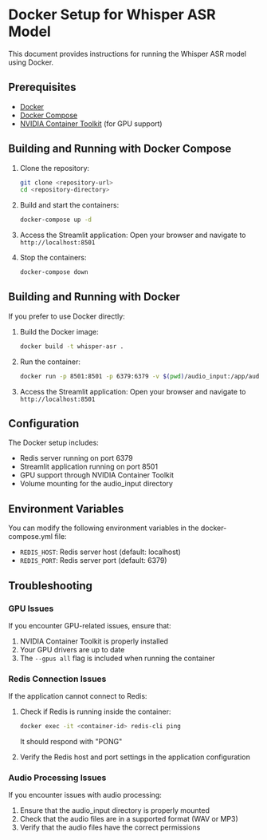 # Docker Setup for Whisper ASR Model

This document provides instructions for running the Whisper ASR model using Docker.

## Prerequisites

- [Docker](https://docs.docker.com/get-docker/)
- [Docker Compose](https://docs.docker.com/compose/install/)
- [NVIDIA Container Toolkit](https://docs.nvidia.com/datacenter/cloud-native/container-toolkit/install-guide.html) (for GPU support)

## Building and Running with Docker Compose

1. Clone the repository:
   ```bash
   git clone <repository-url>
   cd <repository-directory>
   ```

2. Build and start the containers:
   ```bash
   docker-compose up -d
   ```

3. Access the Streamlit application:
   Open your browser and navigate to `http://localhost:8501`

4. Stop the containers:
   ```bash
   docker-compose down
   ```

## Building and Running with Docker

If you prefer to use Docker directly:

1. Build the Docker image:
   ```bash
   docker build -t whisper-asr .
   ```

2. Run the container:
   ```bash
   docker run -p 8501:8501 -p 6379:6379 -v $(pwd)/audio_input:/app/audio_input --gpus all whisper-asr
   ```

3. Access the Streamlit application:
   Open your browser and navigate to `http://localhost:8501`

## Configuration

The Docker setup includes:

- Redis server running on port 6379
- Streamlit application running on port 8501
- GPU support through NVIDIA Container Toolkit
- Volume mounting for the audio_input directory

## Environment Variables

You can modify the following environment variables in the docker-compose.yml file:

- `REDIS_HOST`: Redis server host (default: localhost)
- `REDIS_PORT`: Redis server port (default: 6379)

## Troubleshooting

### GPU Issues

If you encounter GPU-related issues, ensure that:

1. NVIDIA Container Toolkit is properly installed
2. Your GPU drivers are up to date
3. The `--gpus all` flag is included when running the container

### Redis Connection Issues

If the application cannot connect to Redis:

1. Check if Redis is running inside the container:
   ```bash
   docker exec -it <container-id> redis-cli ping
   ```
   It should respond with "PONG"

2. Verify the Redis host and port settings in the application configuration

### Audio Processing Issues

If you encounter issues with audio processing:

1. Ensure that the audio_input directory is properly mounted
2. Check that the audio files are in a supported format (WAV or MP3)
3. Verify that the audio files have the correct permissions 
